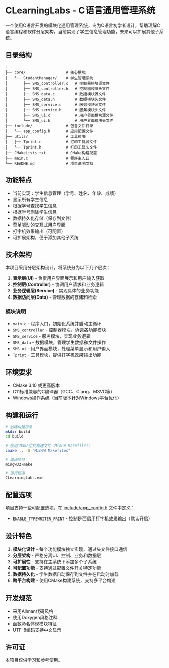 # CLearningLabs - C语言通用管理系统

一个使用C语言开发的模块化通用管理系统，专为C语言初学者设计，帮助理解C语言编程和软件分层架构。当前实现了学生信息管理功能，未来可以扩展其他子系统。

## 目录结构

```
.
├── core/                  # 核心模块
│   └── StudentManager/    # 学生管理系统
│       ├── SMS_controller.c   # 控制器模块源文件
│       ├── SMS_controller.h   # 控制器模块头文件
│       ├── SMS_data.c         # 数据模块源文件
│       ├── SMS_data.h         # 数据模块头文件
│       ├── SMS_service.c      # 服务模块源文件
│       ├── SMS_service.h      # 服务模块头文件
│       ├── SMS_ui.c           # 用户界面模块源文件
│       └── SMS_ui.h           # 用户界面模块头文件
├── include/               # 包含文件目录
│   └── app_config.h       # 应用配置文件
├── utils/                 # 工具模块
│   ├── Tprint.c           # 打印工具源文件
│   └── Tprint.h           # 打印工具头文件
├── CMakeLists.txt         # CMake构建配置
├── main.c                 # 程序主入口
└── README.md              # 项目说明文档
```

## 功能特点

- 当前实现：学生信息管理（学号、姓名、年龄、成绩）
- 显示所有学生信息
- 根据学号查找学生信息
- 根据学号删除学生信息
- 数据持久化存储（保存到文件）
- 菜单驱动的交互式用户界面
- 打字机效果输出（可配置）
- 可扩展架构，便于添加其他子系统

## 技术架构

本项目采用分层架构设计，将系统分为以下几个层次：

1. **表示层(UI)** - 负责用户界面展示和用户输入获取
2. **控制层(Controller)** - 协调用户请求和业务逻辑
3. **业务逻辑层(Service)** - 实现具体的业务功能
4. **数据访问层(Data)** - 管理数据的存储和检索

### 模块说明

- `main.c` - 程序入口，初始化系统并启动主循环
- `SMS_controller` - 控制器模块，协调各功能模块
- `SMS_service` - 服务模块，实现业务逻辑
- `SMS_data` - 数据模块，管理学生数据和文件操作
- `SMS_ui` - 用户界面模块，处理菜单显示和用户输入
- `Tprint` - 工具模块，提供打字机效果输出功能

## 环境要求

- CMake 3.10 或更高版本
- C11标准兼容的C编译器（GCC、Clang、MSVC等）
- Windows操作系统（当前版本针对Windows平台优化）

## 构建和运行

```bash
# 创建构建目录
mkdir build
cd build

# 使用CMake生成构建文件（MinGW Makefiles）
cmake .. -G "MinGW Makefiles"

# 编译项目
mingw32-make

# 运行程序
CLearningLabs.exe
```

## 配置选项

项目支持一些可配置选项，在 [include/app_config.h](include/app_config.h) 文件中定义：

- `ENABLE_TYPEWRITER_PRINT` - 控制是否启用打字机效果输出（默认开启）

## 设计特色

1. **模块化设计** - 每个功能模块独立实现，通过头文件接口通信
2. **分层架构** - 严格分离UI、控制、业务和数据层
3. **可扩展性** - 支持在主系统下添加多个子系统
4. **可配置功能** - 支持通过配置文件开关特定功能
5. **数据持久化** - 学生数据自动保存到文件并在启动时加载
6. **跨平台构建** - 使用CMake构建系统，支持多平台构建

## 开发规范

- 采用Allman代码风格
- 使用Doxygen风格注释
- 函数命名体现模块特征
- UTF-8编码支持中文显示

## 许可证

本项目仅供学习和参考使用。